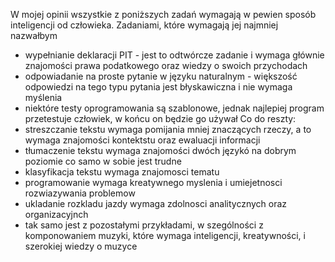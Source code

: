 
W mojej opinii wszystkie z poniższych zadań wymagają w pewien sposób inteligencji od człowieka.
Zadaniami, które wymagają jej najmniej nazwałbym
- wypełnianie deklaracji PIT - jest to odtwórcze zadanie i wymaga głównie znajomości prawa podatkowego oraz wiedzy o swoich  przychodach
- odpowiadanie na proste pytanie w języku naturalnym - większość odpowiedzi na tego typu pytania jest błyskawiczna i nie wymaga myślenia
- niektóre testy oprogramowania są szablonowe, jednak najlepiej program przetestuje człowiek, w końcu on będzie go używał
Co do reszty:
- streszczanie tekstu wymaga pomijania mniej znaczących rzeczy, a to wymaga znajomości kontektstu oraz ewaluacji informacji
- tłumaczenie tekstu wymaga znajomości dwóch językó na dobrym poziomie co samo w sobie jest trudne
- klasyfikacja tekstu wymaga znajomosci tematu 
- programowanie wymaga kreatywnego myslenia i umiejetnosci rozwiazywania problemow
- ukladanie rozkladu jazdy wymaga zdolnosci analitycznych oraz organizacyjnch
- tak samo jest z pozostałymi przykładami, w szególności z komponowaniem muzyki, które wymaga inteligencji, kreatywności, i szerokiej wiedzy o muzyce
